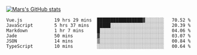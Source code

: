[![Mars's GitHub stats](https://github-readme-stats.vercel.app/api?username=unbrain)](https://github.com/unbrain/github-readme-stats)

<!--START_SECTION:waka-->

```text
Vue.js            19 hrs 29 mins  █████████████████▓░░░░░░░   70.52 %
JavaScript        5 hrs 37 mins   █████░░░░░░░░░░░░░░░░░░░░   20.39 %
Markdown          1 hr 7 mins     █░░░░░░░░░░░░░░░░░░░░░░░░   04.06 %
Jade              50 mins         ▓░░░░░░░░░░░░░░░░░░░░░░░░   03.07 %
JSON              14 mins         ▒░░░░░░░░░░░░░░░░░░░░░░░░   00.84 %
TypeScript        10 mins         ░░░░░░░░░░░░░░░░░░░░░░░░░   00.64 %
```

<!--END_SECTION:waka-->
